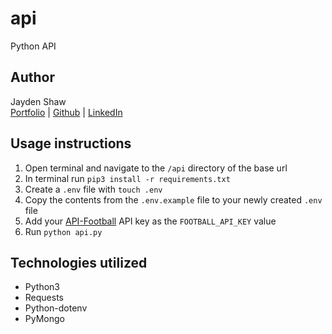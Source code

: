 # api
Python API

## Author
Jayden Shaw\
[Portfolio](https://jaydenshaw.com/) | [Github](https://github.com/jshaw990) | [LinkedIn](https://www.linkedin.com/in/jayden-shaw)

## Usage instructions
1. Open terminal and navigate to the `/api` directory of the base url
2. In terminal run `pip3 install -r requirements.txt`
3. Create a `.env` file with `touch .env` 
4. Copy the contents from the `.env.example` file to your newly created `.env` file
5. Add your [API-Football](https://www.api-football.com/) API key as the `FOOTBALL_API_KEY` value
6. Run `python api.py`

## Technologies utilized
- Python3
- Requests
- Python-dotenv
- PyMongo